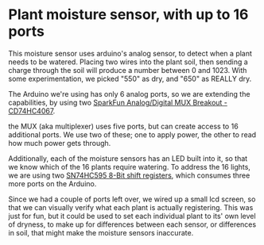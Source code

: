 # Plant moisture sensor, with up to 16 ports #

This moisture sensor uses arduino's analog sensor, to detect when a plant needs
to be watered.  Placing two wires into the plant soil, then sending a charge
through the soil will produce a number between 0 and 1023.  With some
experimentation, we picked "550" as dry, and "650" as REALLY dry.  

The Arduino we're using has only 6 analog ports, so we are extending the 
capabilities, by using two 
[SparkFun Analog/Digital MUX Breakout - CD74HC4067](https://www.sparkfun.com/products/9056).

the MUX (aka multiplexer) uses five ports, but can create access to 16 additional
ports.  We use two of these; one to apply power, the other to read how much 
power gets through.  

Additionally, each of the moisture sensors has an LED built into it, so that we
know which of the 16 plants require watering.  To address the 16 lights, we 
are using two
[SN74HC595 8-Bit shift registers](https://www.sparkfun.com/products/13699), 
which consumes three more ports on the Arduino.

Since we had a couple of ports left over, we wired up a small lcd screen, so that
we can visually verify what each plant is actually registering.  This was 
just for fun, but it could be used to set each individual plant to its' own
level of dryness, to make up for differences between each sensor, or differences
in soil, that might make the moisture sensors inaccurate.



